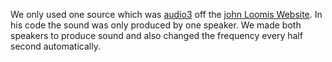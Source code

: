 We only used one source which was [audio3](http://www.johnloomis.org/digitallab/audio/audio3/audio3.html) off the [john Loomis Website](http://www.johnloomis.org).
In his code the sound was only produced by one speaker. We made both speakers to produce sound and also changed the frequency every half second automatically.